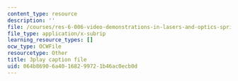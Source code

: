 ```yaml
---
content_type: resource
description: ''
file: /courses/res-6-006-video-demonstrations-in-lasers-and-optics-spring-2008/064b86906a40168299721b46ac0ecb0d_FVXkoNuI7bM.srt
file_type: application/x-subrip
learning_resource_types: []
ocw_type: OCWFile
resourcetype: Other
title: 3play caption file
uid: 064b8690-6a40-1682-9972-1b46ac0ecb0d
---
```

